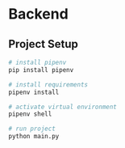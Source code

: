 # Backend

## Project Setup
```bash
# install pipenv
pip install pipenv

# install requirements
pipenv install

# activate virtual environment
pipenv shell

# run project
python main.py
```

